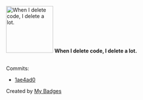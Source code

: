 <img src="https://github.com/my-badges/my-badges/blob/master/src/all-badges/mass-delete-commit/mass-delete-commit-10k.png?raw=true" alt="When I delete code, I delete a lot." title="When I delete code, I delete a lot." width="128">
<strong>When I delete code, I delete a lot.</strong>
<br><br>

Commits:

- <a href="https://github.com/EliasAfara/portfolio/commit/1ae4ad0f03e2256fa953c6084c094086ffde05e0">1ae4ad0</a>


Created by <a href="https://github.com/my-badges/my-badges">My Badges</a>